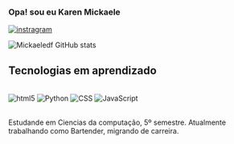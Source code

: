 ### Opa! sou eu Karen Mickaele

[![instragram](	https://img.shields.io/badge/Instagram-E4405F?style=for-the-badge&logo=instagram&logoColor=white)](https://instagram.com/mickaeledf)

![Mickaeledf GitHub stats](https://github-readme-stats.vercel.app/api?username=Mickaeledf&show_icons=true&theme=tokyonight)

## Tecnologias em aprendizado 
<div style="display: inline_block"><br/>
  <img alingn="center" alt="html5" src="https://img.shields.io/badge/HTML5-E34F26?style=for-the-badge&logo=html5&logoColor=white"/>
  <img alingn="center" alt="Python" src="https://img.shields.io/badge/Python-3776AB?style=for-the-badge&logo=python&logoColor=white"/>
  <img alingn="center" alt="CSS" src="https://img.shields.io/badge/CSS-239120?&style=for-the-badge&logo=css3&logoColor=white"/>
  <img alingn="center" alt="JavaScript" src="https://img.shields.io/badge/JavaScript-F7DF1E?style=for-the-badge&logo=javascript&logoColor=black"/>
  
</div><br/>

<p>Estudande em Ciencias da computação, 5º semestre. Atualmente trabalhando como Bartender, migrando de carreira.</p>



